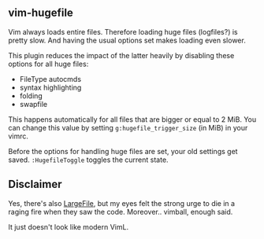 vim-hugefile
------------

Vim always loads entire files. Therefore loading huge files (logfiles?) is
pretty slow. And having the usual options set makes loading even slower.

This plugin reduces the impact of the latter heavily by disabling these options
for all huge files:

* FileType autocmds
* syntax highlighting
* folding
* swapfile

This happens automatically for all files that are bigger or equal to 2 MiB. You
can change this value by setting `g:hugefile_trigger_size` (in MiB) in your
vimrc.

Before the options for handling huge files are set, your old settings get saved.
`:HugefileToggle` toggles the current state.

Disclaimer
----------

Yes, there's also
[LargeFile](http://www.vim.org/scripts/script.php?script_id=1506), but my eyes
felt the strong urge to die in a raging fire when they saw the code. Moreover..
vimball, enough said.

It just doesn't look like modern VimL.
